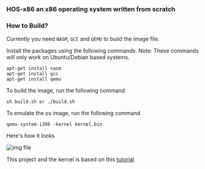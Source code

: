 ### HOS-x86 an x86 operating system written from scratch

### How to Build?

Currently you need ```NASM```, ```GCC``` and ```QEMU``` to build the image file.

Install the packages using the following commands.
Note: These commands will only work on Ubuntu/Debian based systems.
```
apt-get install nasm
apt-get install gcc
apt-get install qemu
```

To build the image, run the following command
```
sh build.sh or ./build.sh
```

To emulate the os image, run the following command
```
qemu-system-i386 -kernel kernel.bin
```

Here's how it looks

![img file](https://github.com/jaychandra6/hos-x86/blob/main/os.png)

This project and the kernel is based on this [tutorial](http://www.osdever.net/bkerndev/Docs/title.htm)
